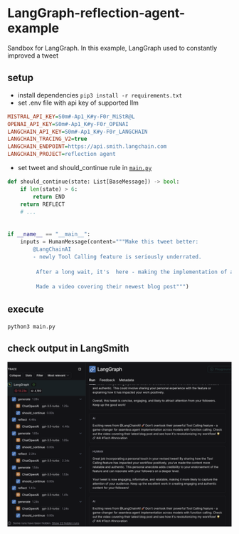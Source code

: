# LangGraph-reflection-agent-example
Sandbox for LangGraph. In this example, LangGraph used to constantly improved a tweet 

## setup
- install dependencies
`pip3 install -r requirements.txt`
- set .env file with api key of supported llm
```ini
MISTRAL_API_KEY=S0m#-Ap1_K#y-F0r_MiStR@L
OPENAI_API_KEY=S0m#-Ap1_K#y-F0r_OPENAI
LANGCHAIN_API_KEY=S0m#-Ap1_K#y-F0r_LANGCHAIN
LANGCHAIN_TRACING_V2=true
LANGCHAIN_ENDPOINT=https://api.smith.langchain.com
LANGCHAIN_PROJECT=reflection agent
```
- set tweet and should_continue rule in [`main.py`](main.py)

```python
def should_continue(state: List[BaseMessage]) -> bool:
    if len(state) > 6:
        return END
    return REFLECT
    # ...


if __name__ == "__main__":
    inputs = HumanMessage(content="""Make this tweet better:
        @LangChainAI
        - newly Tool Calling feature is seriously underrated.
         
         After a long wait, it's  here - making the implementation of agents across different models with function calling - super easy.
         
         Made a video covering their newest blog post""")
```

## execute
`python3 main.py`

## check output in LangSmith
![LangSmithResult.png](LangSmithResult.png)
